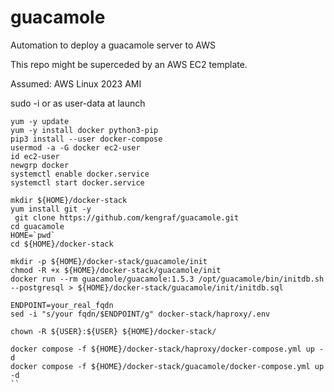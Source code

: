 # guacamole
Automation to  deploy a guacamole server to AWS

This repo might be superceded by an AWS EC2 template.

Assumed: AWS Linux 2023 AMI

sudo -i  or as user-data at launch

```
yum -y update
yum -y install docker python3-pip 
pip3 install --user docker-compose
usermod -a -G docker ec2-user
id ec2-user
newgrp docker
systemctl enable docker.service
systemctl start docker.service
```

```
mkdir ${HOME}/docker-stack
yum install git -y
 git clone https://github.com/kengraf/guacamole.git
cd guacamole
HOME=`pwd`
cd ${HOME}/docker-stack

mkdir -p ${HOME}/docker-stack/guacamole/init
chmod -R +x ${HOME}/docker-stack/guacamole/init
docker run --rm guacamole/guacamole:1.5.3 /opt/guacamole/bin/initdb.sh --postgresql > ${HOME}/docker-stack/guacamole/init/initdb.sql

ENDPOINT=your_real_fqdn
sed -i "s/your fqdn/$ENDPOINT/g" docker-stack/haproxy/.env

chown -R ${USER}:${USER} ${HOME}/docker-stack/

docker compose -f ${HOME}/docker-stack/haproxy/docker-compose.yml up -d
docker compose -f ${HOME}/docker-stack/guacamole/docker-compose.yml up -d
``

